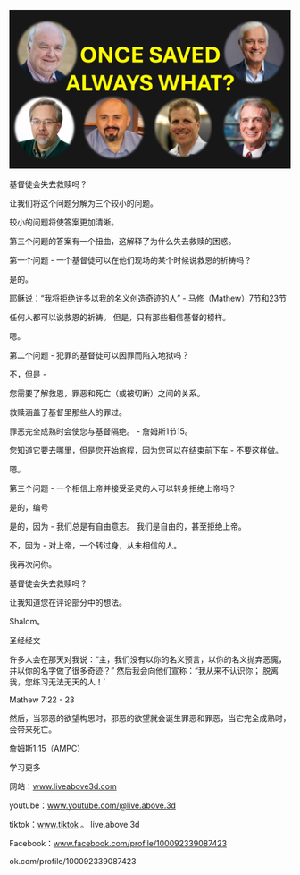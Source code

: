 ![Video cover image](../cover.jpg "cover photo")

基督徒会失去救赎吗？

让我们将这个问题分解为三个较小的问题。

较小的问题将使答案更加清晰。

第三个问题的答案有一个扭曲，这解释了为什么失去救赎的困惑。

第一个问题 - 一个基督徒可以在他们现场的某个时候说救恩的祈祷吗？

是的。

耶稣说：“我将拒绝许多以我的名义创造奇迹的人”  - 马修（Mathew）7节和23节

任何人都可以说救恩的祈祷。 但是，只有那些相信基督的榜样。

嗯。

第二个问题 - 犯罪的基督徒可以因罪而陷入地狱吗？

不，但是 -

您需要了解救恩，罪恶和死亡（或被切断）之间的关系。

救赎涵盖了基督里那些人的罪过。

罪恶完全成熟时会使您与基督隔绝。 - 詹姆斯1节15。

您知道它要去哪里，但是您开始旅程，因为您可以在结束前下车 - 不要这样做。

嗯。

第三个问题 - 一个相信上帝并接受圣灵的人可以转身拒绝上帝吗？

是的，编号

是的，因为 - 我们总是有自由意志。 我们是自由的，甚至拒绝上帝。

不，因为 - 对上帝，一个转过身，从未相信的人。

我再次问你。

基督徒会失去救赎吗？

让我知道您在评论部分中的想法。

Shalom。

圣经经文


许多人会在那天对我说：“主，我们没有以你的名义预言，以你的名义抛弃恶魔，并以你的名字做了很多奇迹？” 然后我会向他们宣称：“我从来不认识你； 脱离我，您练习无法无天的人！’

Mathew 7:22  -  23

然后，当邪恶的欲望构思时，邪恶的欲望就会诞生罪恶和罪恶，当它完全成熟时，会带来死亡。

詹姆斯1:15（AMPC）

学习更多

网站：www.liveabove3d.com


youtube：www.youtube.com/@live.above.3d

tiktok：www.tiktok 。 live.above.3d

Facebook：www.facebook.com/profile/100092339087423

ok.com/profile/100092339087423








